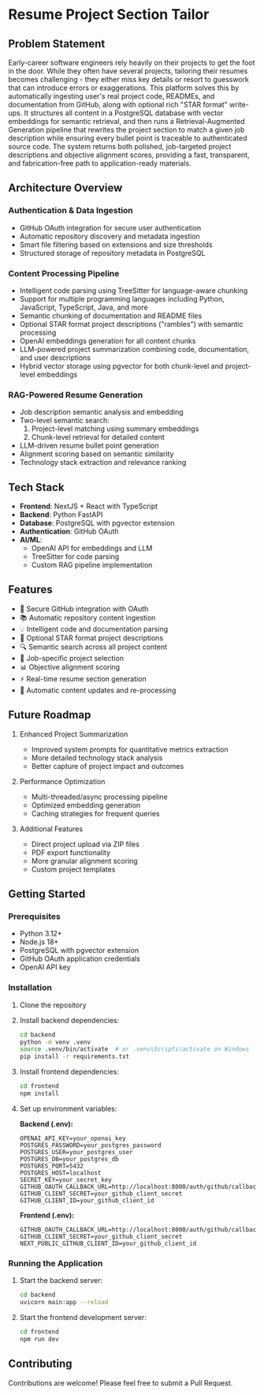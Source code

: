 # Resume Project Section Tailor

## Problem Statement
Early-career software engineers rely heavily on their projects to get the foot in the door. While they often have several projects, tailoring their resumes becomes challenging - they either miss key details or resort to guesswork that can introduce errors or exaggerations. This platform solves this by automatically ingesting user's real project code, READMEs, and documentation from GitHub, along with optional rich "STAR format" write-ups. It structures all content in a PostgreSQL database with vector embeddings for semantic retrieval, and then runs a Retrieval-Augmented Generation pipeline that rewrites the project section to match a given job description while ensuring every bullet point is traceable to authenticated source code. The system returns both polished, job-targeted project descriptions and objective alignment scores, providing a fast, transparent, and fabrication-free path to application-ready materials.

## Architecture Overview

### Authentication & Data Ingestion
- GitHub OAuth integration for secure user authentication
- Automatic repository discovery and metadata ingestion
- Smart file filtering based on extensions and size thresholds
- Structured storage of repository metadata in PostgreSQL

### Content Processing Pipeline
- Intelligent code parsing using TreeSitter for language-aware chunking
- Support for multiple programming languages including Python, JavaScript, TypeScript, Java, and more
- Semantic chunking of documentation and README files
- Optional STAR format project descriptions ("rambles") with semantic processing
- OpenAI embeddings generation for all content chunks
- LLM-powered project summarization combining code, documentation, and user descriptions
- Hybrid vector storage using pgvector for both chunk-level and project-level embeddings

### RAG-Powered Resume Generation
- Job description semantic analysis and embedding
- Two-level semantic search:
  1. Project-level matching using summary embeddings
  2. Chunk-level retrieval for detailed content
- LLM-driven resume bullet point generation
- Alignment scoring based on semantic similarity
- Technology stack extraction and relevance ranking

## Tech Stack
- **Frontend**: NextJS + React with TypeScript
- **Backend**: Python FastAPI
- **Database**: PostgreSQL with pgvector extension
- **Authentication**: GitHub OAuth
- **AI/ML**:
  - OpenAI API for embeddings and LLM
  - TreeSitter for code parsing
  - Custom RAG pipeline implementation

## Features
- 🔐 Secure GitHub integration with OAuth
- 📚 Automatic repository content ingestion
- 💡 Intelligent code and documentation parsing
- 📝 Optional STAR format project descriptions
- 🔍 Semantic search across all project content
- 🎯 Job-specific project selection
- 📊 Objective alignment scoring
- ⚡ Real-time resume section generation
- 🔄 Automatic content updates and re-processing

## Future Roadmap
1. Enhanced Project Summarization
   - Improved system prompts for quantitative metrics extraction
   - More detailed technology stack analysis
   - Better capture of project impact and outcomes

2. Performance Optimization
   - Multi-threaded/async processing pipeline
   - Optimized embedding generation
   - Caching strategies for frequent queries

3. Additional Features
   - Direct project upload via ZIP files
   - PDF export functionality
   - More granular alignment scoring
   - Custom project templates

## Getting Started

### Prerequisites
- Python 3.12+
- Node.js 18+
- PostgreSQL with pgvector extension
- GitHub OAuth application credentials
- OpenAI API key

### Installation
1. Clone the repository
2. Install backend dependencies:
   ```bash
   cd backend
   python -m venv .venv
   source .venv/bin/activate  # or .venv\Scripts\activate on Windows
   pip install -r requirements.txt
   ```
3. Install frontend dependencies:
   ```bash
   cd frontend
   npm install
   ```
4. Set up environment variables:
   
   **Backend (.env):**
   ```env
   OPENAI_API_KEY=your_openai_key
   POSTGRES_PASSWORD=your_postgres_password
   POSTGRES_USER=your_postgres_user
   POSTGRES_DB=your_postgres_db
   POSTGRES_PORT=5432
   POSTGRES_HOST=localhost
   SECRET_KEY=your_secret_key
   GITHUB_OAUTH_CALLBACK_URL=http://localhost:8000/auth/github/callback
   GITHUB_CLIENT_SECRET=your_github_client_secret
   GITHUB_CLIENT_ID=your_github_client_id
   ```
   
   **Frontend (.env):**
   ```env
   GITHUB_OAUTH_CALLBACK_URL=http://localhost:8000/auth/github/callback
   GITHUB_CLIENT_SECRET=your_github_client_secret
   NEXT_PUBLIC_GITHUB_CLIENT_ID=your_github_client_id
   ```

### Running the Application
1. Start the backend server:
   ```bash
   cd backend
   uvicorn main:app --reload
   ```
2. Start the frontend development server:
   ```bash
   cd frontend
   npm run dev
   ```

## Contributing
Contributions are welcome! Please feel free to submit a Pull Request.